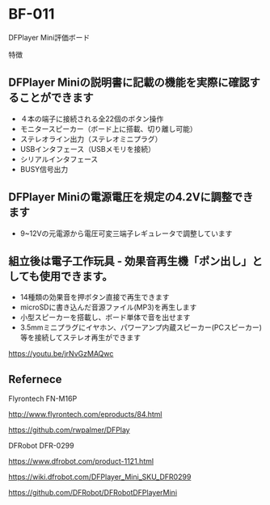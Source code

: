 # BF-011
DFPlayer Mini評価ボード

特徴

## DFPlayer Miniの説明書に記載の機能を実際に確認することができます
-	４本の端子に接続される全22個のボタン操作
-	モニタースピーカー（ボード上に搭載、切り離し可能）
-	ステレオライン出力（ステレオミニプラグ）
-	USBインタフェース（USBメモリを接続）
-	シリアルインタフェース
-	BUSY信号出力

## DFPlayer Miniの電源電圧を規定の4.2Vに調整できます

- 9~12Vの元電源から電圧可変三端子レギュレータで調整しています

## 組立後は電子工作玩具 - 効果音再生機「ポン出し」としても使用できます。

-	14種類の効果音を押ボタン直接で再生できます
-	microSDに書き込んだ音源ファイル(MP3)を再生します
-	小型スピーカーを搭載し、ボード単体で音を出せます
-	3.5mmミニプラグにイヤホン、パワーアンプ内蔵スピーカー(PCスピーカー)等を接続してステレオ再生ができます


https://youtu.be/jrNvGzMAQwc


## Refernece

Flyrontech FN-M16P

http://www.flyrontech.com/eproducts/84.html

https://github.com/rwpalmer/DFPlay

DFRobot DFR-0299

https://www.dfrobot.com/product-1121.html

https://wiki.dfrobot.com/DFPlayer_Mini_SKU_DFR0299

https://github.com/DFRobot/DFRobotDFPlayerMini

